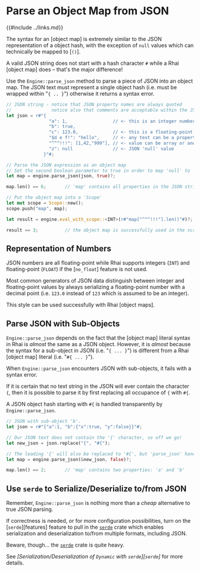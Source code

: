 Parse an Object Map from JSON
============================

{{#include ../links.md}}

The syntax for an [object map] is extremely similar to the JSON representation of a object hash,
with the exception of `null` values which can technically be mapped to [`()`].

A valid JSON string does not start with a hash character `#` while a Rhai [object map] does &ndash; that's the major difference!

Use the `Engine::parse_json` method to parse a piece of JSON into an object map.
The JSON text must represent a single object hash (i.e. must be wrapped within "`{ .. }`")
otherwise it returns a syntax error.

```rust no_run
// JSON string - notice that JSON property names are always quoted
//               notice also that comments are acceptable within the JSON string
let json = r#"{
                "a": 1,                 // <- this is an integer number
                "b": true,
                "c": 123.0,             // <- this is a floating-point number
                "$d e f!": "hello",     // <- any text can be a property name
                "^^^!!!": [1,42,"999"], // <- value can be array or another hash
                "z": null               // <- JSON 'null' value
              }"#;

// Parse the JSON expression as an object map
// Set the second boolean parameter to true in order to map 'null' to '()'
let map = engine.parse_json(json, true)?;

map.len() == 6;       // 'map' contains all properties in the JSON string

// Put the object map into a 'Scope'
let mut scope = Scope::new();
scope.push("map", map);

let result = engine.eval_with_scope::<INT>(r#"map["^^^!!!"].len()"#)?;

result == 3;          // the object map is successfully used in the script
```

Representation of Numbers
------------------------

JSON numbers are all floating-point while Rhai supports integers (`INT`) and floating-point (`FLOAT`) if
the [`no_float`] feature is not used.

Most common generators of JSON data distinguish between integer and floating-point values by always
serializing a floating-point number with a decimal point (i.e. `123.0` instead of `123` which is
assumed to be an integer).

This style can be used successfully with Rhai [object maps].


Parse JSON with Sub-Objects
--------------------------

`Engine::parse_json` depends on the fact that the [object map] literal syntax in Rhai is _almost_
the same as a JSON object.  However, it is _almost_ because the syntax for a sub-object in JSON
(i.e. "`{ ... }`") is different from a Rhai [object map] literal (i.e. "`#{ ... }`").

When `Engine::parse_json` encounters JSON with sub-objects, it fails with a syntax error.

If it is certain that no text string in the JSON will ever contain the character `{`,
then it is possible to parse it by first replacing all occupance of `{` with `#{`.

A JSON object hash starting with `#{` is handled transparently by `Engine::parse_json`.

```rust no_run
// JSON with sub-object 'b'.
let json = r#"{"a":1, "b":{"x":true, "y":false}}"#;

// Our JSON text does not contain the '{' character, so off we go!
let new_json = json.replace("{", "#{");

// The leading '{' will also be replaced to '#{', but 'parse_json' handles this just fine.
let map = engine.parse_json(&new_json, false)?;

map.len() == 2;       // 'map' contains two properties: 'a' and 'b'
```


Use `serde` to Serialize/Deserialize to/from JSON
------------------------------------------------

Remember, `Engine::parse_json` is nothing more than a _cheap_ alternative to true JSON parsing.

If correctness is needed, or for more configuration possibilities, turn on the [`serde`][features]
feature to pull in the [`serde`](https://crates.io/crates/serde) crate which enables
serialization and deserialization to/from multiple formats, including JSON.

Beware, though... the [`serde`](https://crates.io/crates/serde) crate is quite heavy.

See _[Serialization/Deserialization of `Dynamic` with `serde`][`serde`]_ for more details.
